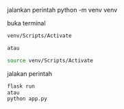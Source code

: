 
jalankan perintah 
python -m venv venv

buka terminal

```bash
venv/Scripts/Activate

atau

source venv/Scripts/Activate
```

jalakan perintah

```bash
flask run
atau
python app.py
```
